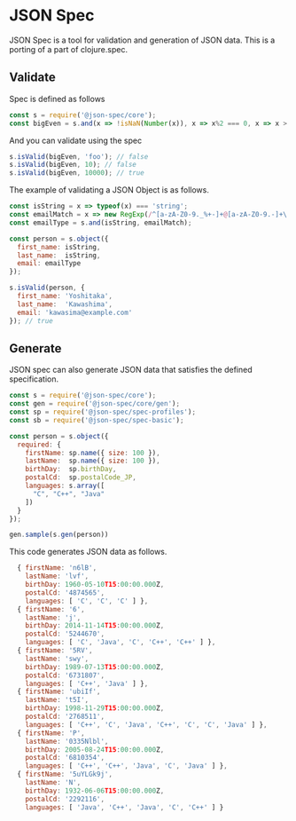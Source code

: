 JSON Spec
===========

JSON Spec is a tool for validation and generation of JSON data. This is a porting of a part of clojure.spec.

## Validate

Spec is defined as follows

```javascript
const s = require('@json-spec/core');
const bigEven = s.and(x => !isNaN(Number(x)), x => x%2 === 0, x => x > 1000);
```

And you can validate using the spec

```javascript
s.isValid(bigEven, 'foo'); // false
s.isValid(bigEven, 10); // false
s.isValid(bigEven, 10000); // true
```

The example of validating a JSON Object is as follows.

```javascript
const isString = x => typeof(x) === 'string';
const emailMatch = x => new RegExp(/^[a-zA-Z0-9._%+-]+@[a-zA-Z0-9.-]+\.[a-zA-Z]{2,63}$/).test(x);
const emailType = s.and(isString, emailMatch);

const person = s.object({
  first_name: isString,
  last_name:  isString,
  email: emailType
});

s.isValid(person, {
  first_name: 'Yoshitaka',
  last_name:  'Kawashima',
  email: 'kawasima@example.com'
}); // true

```

## Generate

JSON spec can also generate JSON data that satisfies the defined specification.

```javascript
const s = require('@json-spec/core');
const gen = require('@json-spec/core/gen');
const sp = require('@json-spec/spec-profiles');
const sb = require('@json-spec/spec-basic');

const person = s.object({
  required: {
    firstName: sp.name({ size: 100 }),
    lastName:  sp.name({ size: 100 }),
    birthDay:  sp.birthDay,
    postalCd:  sp.postalCode_JP,
    languages: s.array([
      "C", "C++", "Java"
    ])
  }
});

gen.sample(s.gen(person))
```

This code generates JSON data as follows.

```javascript
  { firstName: 'n6lB',
    lastName: 'lvf',
    birthDay: 1960-05-10T15:00:00.000Z,
    postalCd: '4874565',
    languages: [ 'C', 'C', 'C' ] },
  { firstName: '6',
    lastName: 'j',
    birthDay: 2014-11-14T15:00:00.000Z,
    postalCd: '5244670',
    languages: [ 'C', 'Java', 'C', 'C++', 'C++' ] },
  { firstName: '5RV',
    lastName: 'swy',
    birthDay: 1989-07-13T15:00:00.000Z,
    postalCd: '6731807',
    languages: [ 'C++', 'Java' ] },
  { firstName: 'ubiIf',
    lastName: 't5I',
    birthDay: 1998-11-29T15:00:00.000Z,
    postalCd: '2768511',
    languages: [ 'C++', 'C', 'Java', 'C++', 'C', 'C', 'Java' ] },
  { firstName: 'P',
    lastName: '0335Nlbl',
    birthDay: 2005-08-24T15:00:00.000Z,
    postalCd: '6810354',
    languages: [ 'C++', 'C++', 'Java', 'C', 'Java' ] },
  { firstName: '5uYLGk9j',
    lastName: 'N',
    birthDay: 1932-06-06T15:00:00.000Z,
    postalCd: '2292116',
    languages: [ 'Java', 'C++', 'Java', 'C', 'C++' ] }
```
